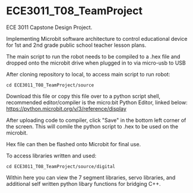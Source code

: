 # ECE3011_T08_TeamProject

ECE 3011 Capstone Design Project.

Implementing Microbit software architecture to control educational device for 1st and 2nd grade public school teacher lesson plans.

The main script to run the robot needs to be compiled to a .hex file and dropped onto the microbit drive when plugged in to via micro-usb to USB

After cloning repository to local, to access main script to run robot:

```
cd ECE3011_T08_TeamProject/source
```

Download this file or copy this file over to a python script shell, recommended editor/compiler is the micro:bit Python Editor, linked below:
https://python.microbit.org/v/3/reference/display

After uploading code to compiler, click "Save" in the bottom left corner of the screen.
This will comile the python script to .hex to be used on the microbit.

Hex file can then be flashed onto Microbit for final use.

To access libraries written and used:
```
cd ECE3011_T08_TeamProject/source/digital
```
Within here you can view the 7 segment libraries, servo libraries, and additional self written python libary functions for bridging C++.

